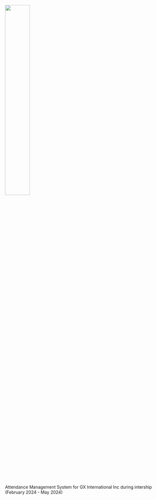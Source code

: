  <img align="center" width="40%" src="http://gxii.com.ph/img/logo.png"> 

Attendance Management System for GX International Inc during intership (February 2024 - May 2024)

 
